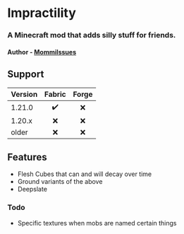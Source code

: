# Impractility
### A Minecraft mod that adds silly stuff for friends.
#### **Author** - [MommiIssues](https://namemc.com/profile/MommiIssues)
## Support
Version | Fabric | Forge
--- | :---: | :---:
1.21.0 | ✔️ | ❌
1.20.x | ❌ | ❌
older | ❌ | ❌
## Features
- Flesh Cubes that can and will decay over time
- Ground variants of the above
- Deepslate
### Todo
- Specific textures when mobs are named certain things
